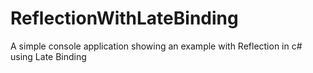 # ReflectionWithLateBinding
A simple console application showing an example with Reflection in c# using Late Binding
